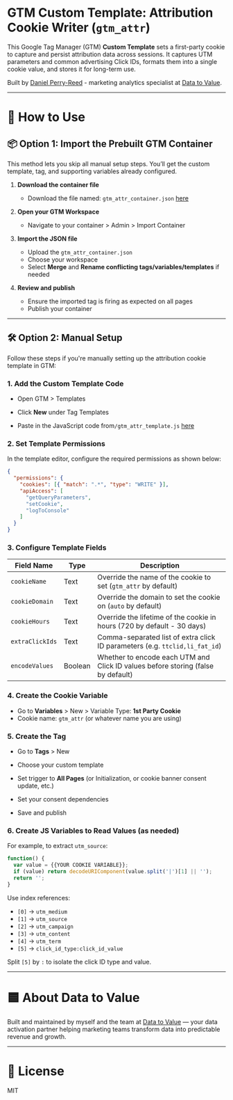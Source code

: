 # GTM Custom Template: Attribution Cookie Writer (`gtm_attr`)

This Google Tag Manager (GTM) **Custom Template** sets a first-party cookie to capture and persist attribution data across sessions. It captures UTM parameters and common advertising Click IDs, formats them into a single cookie value, and stores it for long-term use.

Built by [Daniel Perry-Reed](https://www.linkedin.com/in/danielperryreed/) - marketing analytics specialist at [Data to Value](https://www.datatovalue.com).

---

# 🚀 How to Use

## 📦 Option 1: Import the Prebuilt GTM Container

This method lets you skip all manual setup steps. You’ll get the custom template, tag, and supporting variables already configured.

1. **Download the container file**

   * Download the file named: `gtm_attr_container.json` [here](https://github.com/dpezrez/gtm-attribution-cookie/blob/main/gtm_attr_container.json)

2. **Open your GTM Workspace**

   * Navigate to your container > Admin > Import Container

3. **Import the JSON file**

   * Upload the `gtm_attr_container.json`
   * Choose your workspace
   * Select **Merge** and **Rename conflicting tags/variables/templates** if needed

4. **Review and publish**

   * Ensure the imported tag is firing as expected on all pages
   * Publish your container

---

## 🛠 Option 2: Manual Setup

Follow these steps if you're manually setting up the attribution cookie template in GTM:

### 1. Add the Custom Template Code

* Open GTM > Templates

* Click **New** under Tag Templates

* Paste in the JavaScript code from`/gtm_attr_template.js` [here](https://github.com/dpezrez/gtm-attribution-cookie/blob/main/gtm_attr_template.js)

### 2. Set Template Permissions

In the template editor, configure the required permissions as shown below:

```json
{
  "permissions": {
    "cookies": [{ "match": ".*", "type": "WRITE" }],
    "apiAccess": [
      "getQueryParameters",
      "setCookie",
      "logToConsole"
    ]
  }
}
```

### 3. Configure Template Fields

| Field Name      | Type    | Description                                                                      |
| --------------- | ------- | -------------------------------------------------------------------------------- |
| `cookieName`    | Text    | Override the name of the cookie to set (`gtm_attr` by default)                   |
| `cookieDomain`  | Text    | Override the domain to set the cookie on (`auto` by default)                     |
| `cookieHours`   | Text    | Override the lifetime of the cookie in hours (720 by default - 30 days)          |
| `extraClickIds` | Text    | Comma-separated list of extra click ID parameters (e.g. `ttclid,li_fat_id`)      |
| `encodeValues`  | Boolean | Whether to encode each UTM and Click ID values before storing (false by default) |

### 4. Create the Cookie Variable

* Go to **Variables** > New > Variable Type: **1st Party Cookie**
* Cookie name: `gtm_attr` (or whatever name you are using)

### 5. Create the Tag

* Go to **Tags** > New

* Choose your custom template

* Set trigger to **All Pages** (or Initialization, or cookie banner consent update, etc.)

* Set your consent dependencies

* Save and publish

### 6. Create JS Variables to Read Values (as needed)

For example, to extract `utm_source`:

```javascript
function() {
  var value = {{YOUR COOKIE VARIABLE}};
  if (value) return decodeURIComponent(value.split('|')[1] || '');
  return '';
}
```

Use index references:

* `[0]` → `utm_medium`
* `[1]` → `utm_source`
* `[2]` → `utm_campaign`
* `[3]` → `utm_content`
* `[4]` → `utm_term`
* `[5]` → `click_id_type:click_id_value`

Split `[5]` by `:` to isolate the click ID type and value.

---

# 🟦 About Data to Value

Built and maintained by myself and the team at [Data to Value](https://www.datatovalue.com) — your data activation partner helping marketing teams transform data into predictable revenue and growth.

---

# 📄 License

MIT
